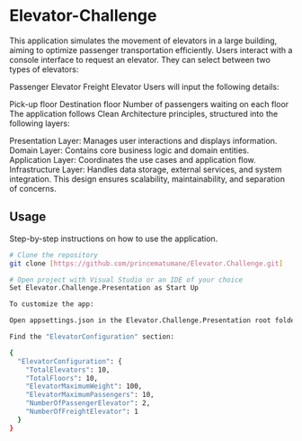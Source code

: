 # Elevator-Challenge

This application simulates the movement of elevators in a large building, aiming to optimize passenger transportation efficiently. Users interact with a console interface to request an elevator. They can select between two types of elevators:

Passenger Elevator
Freight Elevator
Users will input the following details:

Pick-up floor
Destination floor
Number of passengers waiting on each floor
The application follows Clean Architecture principles, structured into the following layers:

Presentation Layer: Manages user interactions and displays information.
Domain Layer: Contains core business logic and domain entities.
Application Layer: Coordinates the use cases and application flow.
Infrastructure Layer: Handles data storage, external services, and system integration.
This design ensures scalability, maintainability, and separation of concerns.

## Usage

Step-by-step instructions on how to use the application.

```bash
# Clone the repository
git clone [https://github.com/princematumane/Elevator.Challenge.git]

# Open project with Visual Studio or an IDE of your choice
Set Elevator.Challenge.Presentation as Start Up

To customize the app:

Open appsettings.json in the Elevator.Challenge.Presentation root folder.

Find the "ElevatorConfiguration" section:

{
  "ElevatorConfiguration": {
    "TotalElevators": 10,
    "TotalFloors": 10,
    "ElevatorMaximumWeight": 100,
    "ElevatorMaximumPassengers": 10,
    "NumberOfPassengerElevator": 2,
    "NumberOfFreightElevator": 1
  }
}

```
